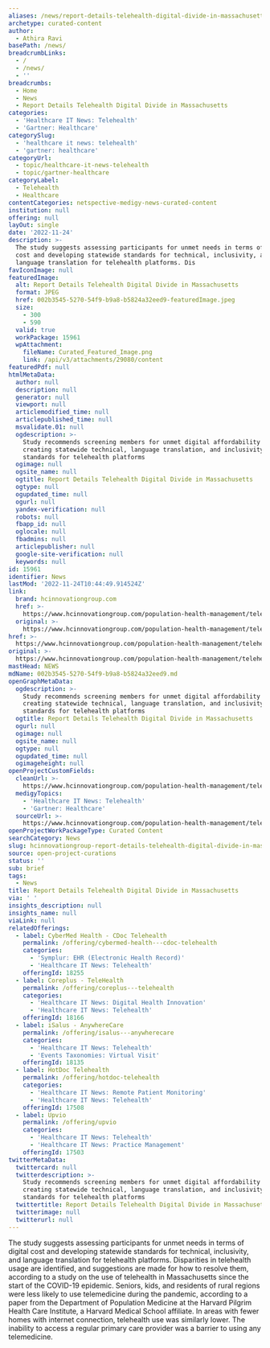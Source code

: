 ```yaml
---
aliases: /news/report-details-telehealth-digital-divide-in-massachusetts
archetype: curated-content
author:
  - Athira Ravi
basePath: /news/
breadcrumbLinks:
  - /
  - /news/
  - ''
breadcrumbs:
  - Home
  - News
  - Report Details Telehealth Digital Divide in Massachusetts
categories:
  - 'Healthcare IT News: Telehealth'
  - 'Gartner: Healthcare'
categorySlug:
  - 'healthcare it news: telehealth'
  - 'gartner: healthcare'
categoryUrl:
  - topic/healthcare-it-news-telehealth
  - topic/gartner-healthcare
categoryLabel:
  - Telehealth
  - Healthcare
contentCategories: netspective-medigy-news-curated-content
institution: null
offering: null
layOut: single
date: '2022-11-24'
description: >-
  The study suggests assessing participants for unmet needs in terms of digital
  cost and developing statewide standards for technical, inclusivity, and
  language translation for telehealth platforms. Dis
favIconImage: null
featuredImage:
  alt: Report Details Telehealth Digital Divide in Massachusetts
  format: JPEG
  href: 002b3545-5270-54f9-b9a8-b5824a32eed9-featuredImage.jpeg
  size:
    - 300
    - 590
  valid: true
  workPackage: 15961
  wpAttachment:
    fileName: Curated_Featured_Image.png
    link: /api/v3/attachments/29080/content
featuredPdf: null
htmlMetaData:
  author: null
  description: null
  generator: null
  viewport: null
  articlemodified_time: null
  articlepublished_time: null
  msvalidate.01: null
  ogdescription: >-
    Study recommends screening members for unmet digital affordability needs and
    creating statewide technical, language translation, and inclusivity
    standards for telehealth platforms
  ogimage: null
  ogsite_name: null
  ogtitle: Report Details Telehealth Digital Divide in Massachusetts
  ogtype: null
  ogupdated_time: null
  ogurl: null
  yandex-verification: null
  robots: null
  fbapp_id: null
  oglocale: null
  fbadmins: null
  articlepublisher: null
  google-site-verification: null
  keywords: null
id: 15961
identifier: News
lastMod: '2022-11-24T10:44:49.914524Z'
link:
  brand: hcinnovationgroup.com
  href: >-
    https://www.hcinnovationgroup.com/population-health-management/telehealth/news/21287712/report-details-telehealth-digital-divide-in-massachusetts
  original: >-
    https://www.hcinnovationgroup.com/population-health-management/telehealth/news/21287712/report-details-telehealth-digital-divide-in-massachusetts
href: >-
  https://www.hcinnovationgroup.com/population-health-management/telehealth/news/21287712/report-details-telehealth-digital-divide-in-massachusetts
original: >-
  https://www.hcinnovationgroup.com/population-health-management/telehealth/news/21287712/report-details-telehealth-digital-divide-in-massachusetts
mastHead: NEWS
mdName: 002b3545-5270-54f9-b9a8-b5824a32eed9.md
openGraphMetaData:
  ogdescription: >-
    Study recommends screening members for unmet digital affordability needs and
    creating statewide technical, language translation, and inclusivity
    standards for telehealth platforms
  ogtitle: Report Details Telehealth Digital Divide in Massachusetts
  ogurl: null
  ogimage: null
  ogsite_name: null
  ogtype: null
  ogupdated_time: null
  ogimageheight: null
openProjectCustomFields:
  cleanUrl: >-
    https://www.hcinnovationgroup.com/population-health-management/telehealth/news/21287712/report-details-telehealth-digital-divide-in-massachusetts
  medigyTopics:
    - 'Healthcare IT News: Telehealth'
    - 'Gartner: Healthcare'
  sourceUrl: >-
    https://www.hcinnovationgroup.com/population-health-management/telehealth/news/21287712/report-details-telehealth-digital-divide-in-massachusetts
openProjectWorkPackageType: Curated Content
searchCategory: News
slug: hcinnovationgroup-report-details-telehealth-digital-divide-in-massachusetts
source: open-project-curations
status: ''
sub: brief
tags:
  - News
title: Report Details Telehealth Digital Divide in Massachusetts
via: ' '
insights_description: null
insights_name: null
viaLink: null
relatedOfferings:
  - label: CyberMed Health - CDoc Telehealth
    permalink: /offering/cybermed-health---cdoc-telehealth
    categories:
      - 'Symplur: EHR (Electronic Health Record)'
      - 'Healthcare IT News: Telehealth'
    offeringId: 18255
  - label: Coreplus - TeleHealth
    permalink: /offering/coreplus---telehealth
    categories:
      - 'Healthcare IT News: Digital Health Innovation'
      - 'Healthcare IT News: Telehealth'
    offeringId: 18166
  - label: iSalus - AnywhereCare
    permalink: /offering/isalus---anywherecare
    categories:
      - 'Healthcare IT News: Telehealth'
      - 'Events Taxonomies: Virtual Visit'
    offeringId: 18135
  - label: HotDoc Telehealth
    permalink: /offering/hotdoc-telehealth
    categories:
      - 'Healthcare IT News: Remote Patient Monitoring'
      - 'Healthcare IT News: Telehealth'
    offeringId: 17508
  - label: Upvio
    permalink: /offering/upvio
    categories:
      - 'Healthcare IT News: Telehealth'
      - 'Healthcare IT News: Practice Management'
    offeringId: 17503
twitterMetaData:
  twittercard: null
  twitterdescription: >-
    Study recommends screening members for unmet digital affordability needs and
    creating statewide technical, language translation, and inclusivity
    standards for telehealth platforms
  twittertitle: Report Details Telehealth Digital Divide in Massachusetts
  twitterimage: null
  twitterurl: null
---
```

<p>The study suggests assessing participants for unmet needs in terms of digital cost and developing statewide standards for technical, inclusivity, and language translation for telehealth platforms. Disparities in telehealth usage are identified, and suggestions are made for how to resolve them, according to a study on the use of telehealth in Massachusetts since the start of the COVID-19 epidemic. Seniors, kids, and residents of rural regions were less likely to use telemedicine during the pandemic, according to a paper from the Department of Population Medicine at the Harvard Pilgrim Health Care Institute, a Harvard Medical School affiliate. In areas with fewer homes with internet connection, telehealth use was similarly lower. The inability to access a regular primary care provider was a barrier to using any telemedicine.</p>